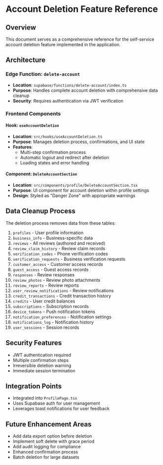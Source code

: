 
# Account Deletion Feature Reference

## Overview
This document serves as a comprehensive reference for the self-service account deletion feature implemented in the application.

## Architecture

### Edge Function: `delete-account`
- **Location**: `supabase/functions/delete-account/index.ts`
- **Purpose**: Handles complete account deletion with comprehensive data cleanup
- **Security**: Requires authentication via JWT verification

### Frontend Components

#### Hook: `useAccountDeletion`
- **Location**: `src/hooks/useAccountDeletion.ts`
- **Purpose**: Manages deletion process, confirmations, and UI state
- **Features**: 
  - Multi-step confirmation process
  - Automatic logout and redirect after deletion
  - Loading states and error handling

#### Component: `DeleteAccountSection`
- **Location**: `src/components/profile/DeleteAccountSection.tsx`
- **Purpose**: UI component for account deletion within profile settings
- **Design**: Styled as "Danger Zone" with appropriate warnings

## Data Cleanup Process

The deletion process removes data from these tables:
1. `profiles` - User profile information
2. `business_info` - Business-specific data
3. `reviews` - All reviews (authored and received)
4. `review_claim_history` - Review claim records
5. `verification_codes` - Phone verification codes
6. `verification_requests` - Business verification requests
7. `customer_access` - Customer access records
8. `guest_access` - Guest access records
9. `responses` - Review responses
10. `review_photos` - Review photo attachments
11. `review_reports` - Review reports
12. `user_review_notifications` - Review notifications
13. `credit_transactions` - Credit transaction history
14. `credits` - User credit balances
15. `subscriptions` - Subscription records
16. `device_tokens` - Push notification tokens
17. `notification_preferences` - Notification settings
18. `notifications_log` - Notification history
19. `user_sessions` - Session records

## Security Features
- JWT authentication required
- Multiple confirmation steps
- Irreversible deletion warning
- Immediate session termination

## Integration Points
- Integrated into `ProfilePage.tsx`
- Uses Supabase auth for user management
- Leverages toast notifications for user feedback

## Future Enhancement Areas
- Add data export option before deletion
- Implement soft delete with grace period
- Add audit logging for compliance
- Enhanced confirmation process
- Batch deletion for large datasets

